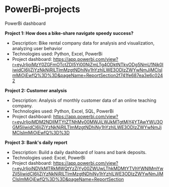 # PowerBi-projects
PowerBi dashboard

**Project 1: How does a bike-share navigate speedy success?**

- Description: Bike rental company data for analysis and visualization, analyzing user behavior
- Technologies used: Python, Excel, PowerBi
- Project dashboard: https://app.powerbi.com/view?r=eyJrIjoiMzY0ZGFmOTctZDI5Yi00NjZmLTg4ODktNTkyODg5NmU1Njk0IiwidCI6IjZjYzNkNjRlLTlmMzgtNDhiNy1hYzhlLWE3ODIzZWYwNmJjMCIsImMiOjEwfQ%3D%3D&pageName=ReportSection2f741fe687ea3e6c0242

**Project 2: Customer analysis**

- Description: Analysis of monthly customer data of an online teaching company.
- Technologies used: Python, Excel, SQL, PowerBi
- Project dashboard: https://app.powerbi.com/view?r=eyJrIjoiMDM2NDllMTYtZTNhMy00MWJjLWJkMTgtMjY4YTAwYWU3OGM5IiwidCI6IjZjYzNkNjRlLTlmMzgtNDhiNy1hYzhlLWE3ODIzZWYwNmJjMCIsImMiOjEwfQ%3D%3D

**Project 3: Bank's daily report**

- Description: Build a daily dashboard of loans and bank deposits.
- Technologies used: Excel, PowerBi
- Project dashboard: https://app.powerbi.com/view?r=eyJrIjoiNDVkMTRkMWQtYzZiYy00ZWUwLThkMDMtYTVhYWNlMmYwZjI5IiwidCI6IjZjYzNkNjRlLTlmMzgtNDhiNy1hYzhlLWE3ODIzZWYwNmJjMCIsImMiOjEwfQ%3D%3D&pageName=ReportSection
